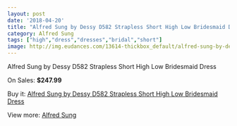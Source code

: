 ```yaml
---
layout: post
date: '2018-04-20'
title: "Alfred Sung by Dessy D582 Strapless Short High Low Bridesmaid Dress"
category: Alfred Sung
tags: ["high","dress","dresses","bridal","short"]
image: http://img.eudances.com/13614-thickbox_default/alfred-sung-by-dessy-d582-strapless-short-high-low-bridesmaid-dress.jpg
---
```

Alfred Sung by Dessy D582 Strapless Short High Low Bridesmaid Dress

On Sales: **$247.99**
<a href="https://www.eudances.com/en/alfred-sung/4103-alfred-sung-by-dessy-d582-strapless-short-high-low-bridesmaid-dress.html"><amp-img layout="responsive" width="600" height="600" src="//img.eudances.com/13614-thickbox_default/alfred-sung-by-dessy-d582-strapless-short-high-low-bridesmaid-dress.jpg" alt="Alfred Sung by Dessy D582 Strapless Short High Low Bridesmaid Dress 0" /></a>
<a href="https://www.eudances.com/en/alfred-sung/4103-alfred-sung-by-dessy-d582-strapless-short-high-low-bridesmaid-dress.html"><amp-img layout="responsive" width="600" height="600" src="//img.eudances.com/13617-thickbox_default/alfred-sung-by-dessy-d582-strapless-short-high-low-bridesmaid-dress.jpg" alt="Alfred Sung by Dessy D582 Strapless Short High Low Bridesmaid Dress 1" /></a>
<a href="https://www.eudances.com/en/alfred-sung/4103-alfred-sung-by-dessy-d582-strapless-short-high-low-bridesmaid-dress.html"><amp-img layout="responsive" width="600" height="600" src="//img.eudances.com/13616-thickbox_default/alfred-sung-by-dessy-d582-strapless-short-high-low-bridesmaid-dress.jpg" alt="Alfred Sung by Dessy D582 Strapless Short High Low Bridesmaid Dress 2" /></a>
<a href="https://www.eudances.com/en/alfred-sung/4103-alfred-sung-by-dessy-d582-strapless-short-high-low-bridesmaid-dress.html"><amp-img layout="responsive" width="600" height="600" src="//img.eudances.com/13615-thickbox_default/alfred-sung-by-dessy-d582-strapless-short-high-low-bridesmaid-dress.jpg" alt="Alfred Sung by Dessy D582 Strapless Short High Low Bridesmaid Dress 3" /></a>

Buy it: [Alfred Sung by Dessy D582 Strapless Short High Low Bridesmaid Dress](https://www.eudances.com/en/alfred-sung/4103-alfred-sung-by-dessy-d582-strapless-short-high-low-bridesmaid-dress.html "Alfred Sung by Dessy D582 Strapless Short High Low Bridesmaid Dress")

View more: [Alfred Sung](https://www.eudances.com/en/52-alfred-sung "Alfred Sung")